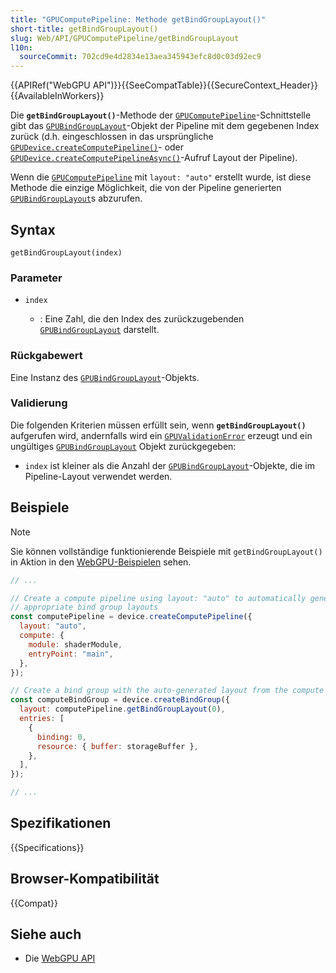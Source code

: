 ```yaml
---
title: "GPUComputePipeline: Methode getBindGroupLayout()"
short-title: getBindGroupLayout()
slug: Web/API/GPUComputePipeline/getBindGroupLayout
l10n:
  sourceCommit: 702cd9e4d2834e13aea345943efc8d0c03d92ec9
---
```


{{APIRef("WebGPU API")}}{{SeeCompatTable}}{{SecureContext_Header}}{{AvailableInWorkers}}

Die **`getBindGroupLayout()`**-Methode der [`GPUComputePipeline`](/de/docs/Web/API/GPUComputePipeline)-Schnittstelle gibt das [`GPUBindGroupLayout`](/de/docs/Web/API/GPUBindGroupLayout)-Objekt der Pipeline mit dem gegebenen Index zurück (d.h. eingeschlossen in das ursprüngliche [`GPUDevice.createComputePipeline()`](/de/docs/Web/API/GPUDevice/createComputePipeline)- oder [`GPUDevice.createComputePipelineAsync()`](/de/docs/Web/API/GPUDevice/createComputePipelineAsync)-Aufruf Layout der Pipeline).

Wenn die [`GPUComputePipeline`](/de/docs/Web/API/GPUComputePipeline) mit `layout: "auto"` erstellt wurde, ist diese Methode die einzige Möglichkeit, die von der Pipeline generierten [`GPUBindGroupLayout`](/de/docs/Web/API/GPUBindGroupLayout)s abzurufen.

## Syntax

```js-nolint
getBindGroupLayout(index)
```

### Parameter

- `index`

  - : Eine Zahl, die den Index des zurückzugebenden [`GPUBindGroupLayout`](/de/docs/Web/API/GPUBindGroupLayout) darstellt.

### Rückgabewert

Eine Instanz des [`GPUBindGroupLayout`](/de/docs/Web/API/GPUBindGroupLayout)-Objekts.

### Validierung

Die folgenden Kriterien müssen erfüllt sein, wenn **`getBindGroupLayout()`** aufgerufen wird, andernfalls wird ein [`GPUValidationError`](/de/docs/Web/API/GPUValidationError) erzeugt und ein ungültiges [`GPUBindGroupLayout`](/de/docs/Web/API/GPUBindGroupLayout) Objekt zurückgegeben:

- `index` ist kleiner als die Anzahl der [`GPUBindGroupLayout`](/de/docs/Web/API/GPUBindGroupLayout)-Objekte, die im Pipeline-Layout verwendet werden.

## Beispiele

> [!NOTE]
> Sie können vollständige funktionierende Beispiele mit `getBindGroupLayout()` in Aktion in den [WebGPU-Beispielen](https://webgpu.github.io/webgpu-samples/) sehen.

```js
// ...

// Create a compute pipeline using layout: "auto" to automatically generate
// appropriate bind group layouts
const computePipeline = device.createComputePipeline({
  layout: "auto",
  compute: {
    module: shaderModule,
    entryPoint: "main",
  },
});

// Create a bind group with the auto-generated layout from the compute pipeline
const computeBindGroup = device.createBindGroup({
  layout: computePipeline.getBindGroupLayout(0),
  entries: [
    {
      binding: 0,
      resource: { buffer: storageBuffer },
    },
  ],
});

// ...
```

## Spezifikationen

{{Specifications}}

## Browser-Kompatibilität

{{Compat}}

## Siehe auch

- Die [WebGPU API](/de/docs/Web/API/WebGPU_API)
